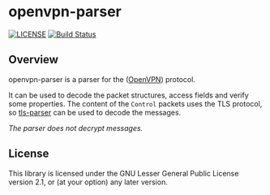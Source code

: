 # openvpn-parser

[![LICENSE](https://img.shields.io/badge/License-LGPL%20v2.1-blue.svg)](LICENSE)
[![Build Status](https://travis-ci.org/rusticata/openvpn-parser.svg?branch=master)](https://travis-ci.org/rusticata/openvpn-parser)

## Overview

openvpn-parser is a parser for the ([OpenVPN](https://openvpn.net/)) protocol.

It can be used to decode the packet structures, access fields and verify some properties.
The content of the `Control` packets uses the TLS protocol, so [tls-parser](https://github.com/rusticata/tls-parser) can
be used to decode the messages.

*The parser does not decrypt messages.*

## License

This library is licensed under the GNU Lesser General Public License version 2.1, or (at your option) any later version.
